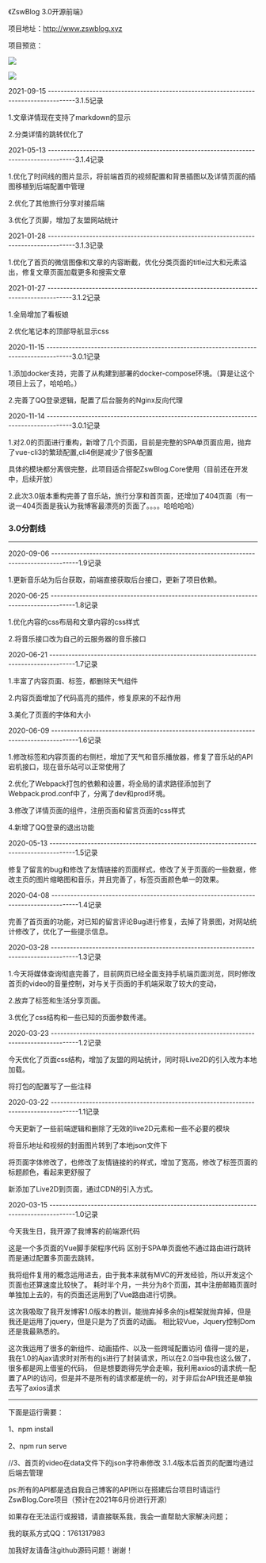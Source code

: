《ZswBlog 3.0开源前端》

项目地址：http://www.zswblog.xyz

项目预览：

![](https://singleblog.oss-cn-beijing.aliyuncs.com/preview/index-preview.png)

![](https://singleblog.oss-cn-beijing.aliyuncs.com/preview/article-preview.png)

2021-09-15 --------------------------------------------------------------------------------------3.1.5记录

1.文章详情现在支持了markdown的显示

2.分类详情的跳转优化了

2021-05-13 --------------------------------------------------------------------------------------3.1.4记录

1.优化了时间线的图片显示，将前端首页的视频配置和背景插图以及详情页面的插图移植到后端配置中管理

2.优化了其他旅行分享对接后端

3.优化了页脚，增加了友盟网站统计

2021-01-28 --------------------------------------------------------------------------------------3.1.3记录

1.优化了首页的微信图像和文章的内容断截，优化分类页面的title过大和元素溢出，修复文章页面加载更多和搜索文章

2021-01-27 --------------------------------------------------------------------------------------3.1.2记录

1.全局增加了看板娘

2.优化笔记本的顶部导航显示css

2020-11-15 --------------------------------------------------------------------------------------3.0.1记录

1.添加docker支持，完善了从构建到部署的docker-compose环境。（算是让这个项目上云了，哈哈哈。）

2.完善了QQ登录逻辑，配置了后台服务的Nginx反向代理

2020-11-14 --------------------------------------------------------------------------------------3.0.1记录

1.对2.0的页面进行重构，新增了几个页面，目前是完整的SPA单页面应用，抛弃了vue-cli3的繁琐配置,cli4倒是减少了很多配置

具体的模块都分离很完整，此项目适合搭配ZswBlog.Core使用（目前还在开发中，后续开放）

2.此次3.0版本重构完善了音乐站，旅行分享和首页面，还增加了404页面（有一说一404页面是我认为我博客最漂亮的页面了。。。。哈哈哈哈）

### 3.0分割线
--------------------------------------------------------------------------------------------------------------

2020-09-06 --------------------------------------------------------------------------------------1.9记录

1.更新音乐站为后台获取，前端直接获取后台接口，更新了项目依赖。

2020-06-25 --------------------------------------------------------------------------------------1.8记录

1.优化内容的css布局和文章内容的css样式

2.将音乐接口改为自己的云服务器的音乐接口

2020-06-21 --------------------------------------------------------------------------------------1.7记录

1.丰富了内容页面、标签，都删除天气组件

2.内容页面增加了代码高亮的插件，修复原来的不起作用

3.美化了页面的字体和大小

2020-06-09 --------------------------------------------------------------------------------------1.6记录

1.修改标签和内容页面的右侧栏，增加了天气和音乐播放器，修复了音乐站的API宕机接口，现在音乐站可以正常使用了

2.优化了Webpack打包的依赖和设置，将全局的请求路径添加到了Webpack.prod.conf中了，分离了dev和prod环境。

3.修改了详情页面的组件，注册页面和留言页面的css样式

4.新增了QQ登录的退出功能

2020-05-13 --------------------------------------------------------------------------------------1.5记录

修复了留言的bug和修改了友情链接的页面样式，修改了关于页面的一些数据，修改主页的图片缩略图和音乐，并且完善了，标签页面颜色单一的效果。

2020-04-08 --------------------------------------------------------------------------------------1.4记录

完善了首页面的功能，对已知的留言评论Bug进行修复，去掉了背景图，对网站统计修改了，优化了一些提示信息。

2020-03-28 --------------------------------------------------------------------------------------1.3记录

1.今天将媒体查询彻底完善了，目前网页已经全面支持手机端页面浏览，同时修改首页的video的音量控制，对与关于页面的手机端采取了较大的变动，

2.放弃了标签和生活分享页面。

3.优化了css结构和一些已知的页面参数传递。

2020-03-23 --------------------------------------------------------------------------------------1.2记录

今天优化了页面css结构，增加了友盟的网站统计，同时将Live2D的引入改为本地加载。

将打包的配置写了一些注释

2020-03-22 --------------------------------------------------------------------------------------1.1记录

今天更新了一些前端逻辑和删除了无效的live2D元素和一些不必要的模块

将音乐地址和视频的封面图片转到了本地json文件下

将页面字体修改了，也修改了友情链接的的样式，增加了宽高，修改了标签页面的标题颜色，看起来更舒服了

新添加了Live2D到页面，通过CDN的引入方式。

2020-03-15 --------------------------------------------------------------------------------------1.0记录

今天我生日，我开源了我博客的前端源代码

这是一个多页面的Vue脚手架程序代码
区别于SPA单页面他不通过路由进行跳转而是通过配置多页面去跳转。

我将组件复用的概念运用进去，由于我本来就有MVC的开发经验，所以开发这个页面也还算速度比较快了。
耗时半个月，一共分为8个页面，其中注册邮箱页面时单独加上去的，有的页面还运用到了Vue路由进行切换。

这次我吸取了我开发博客1.0版本的教训，能抛弃掉多余的js框架就抛弃掉，但是我还是运用了jquery，但是只是为了页面的动画。
相比较Vue，Jquery控制Dom还是我最熟悉的。

这次我运用了很多的新组件、动画插件、以及一些跨域配置访问
值得一提的是，我在1.0的Ajax请求时对所有的js进行了封装请求，所以在2.0当中我也这么做了，很多都是网上借鉴的代码，
但是想要跑得先学会走嘛，我利用axios的请求统一配置了API的访问，但是并不是所有的请求都是统一的，对于非后台API我还是单独去写了axios请求

--------------------------------------------------------------------------------------------------------------

下面是运行需要：

1、npm install

2、npm run serve

//3、首页的video在data文件下的json字符串修改
3.1.4版本后首页的配置均通过后端去管理

ps:所有的API都是选自我自己博客的API所以在搭建后台项目时请运行ZswBlog.Core项目（预计在2021年6月份进行开源）

如果存在无法运行或报错，请直接联系我，我会一直帮助大家解决问题；

我的联系方式QQ：1761317983

加我好友请备注github源码问题！谢谢！

